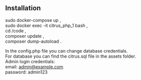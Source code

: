 ## Installation

sudo docker-compose up , <br>
sudo docker exec -it  citrus_php_1 bash , <br>
cd /code ,<br>
composer update ,<br>
composer dump-autoload .


In the config.php file you can change database credentials.<br>
For database you can find the citrus.sql file in the assets folder.<br>
Admin login credentials:<br>
email: admin@example.com <br>
password:  admin123 <br>
